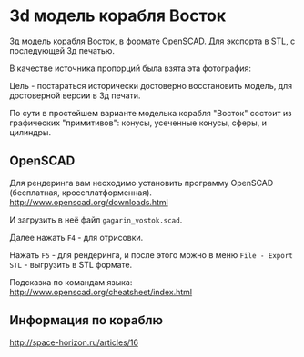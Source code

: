 3d модель корабля Восток
========================

3д модель корабля Восток, в формате OpenSCAD. Для экспорта в STL, 
с последующей 3д печатью.

В качестве источника пропорций была взята эта фотография:


Цель - постараться исторически достоверно восстановить модель, для достоверной
версии в 3д печати.

По сути в простейшем варианте моделька корабля "Восток" 
состоит из графических "примитивов": 
конусы, усеченные конусы, сферы, и цилиндры.


OpenSCAD
--------

Для рендеринга вам неоходимо установить программу OpenSCAD (бесплатная, кроссплатформенная).
http://www.openscad.org/downloads.html

И загрузить в неё файл `gagarin_vostok.scad`.

Далее нажать `F4` - для отрисовки.

Нажать `F5` - для рендеринга, и после этого можно в меню `File - Export STL` - 
выгрузить в STL формате.

Подсказка по командам языка: http://www.openscad.org/cheatsheet/index.html


Информация по кораблю
---------------------

http://space-horizon.ru/articles/16